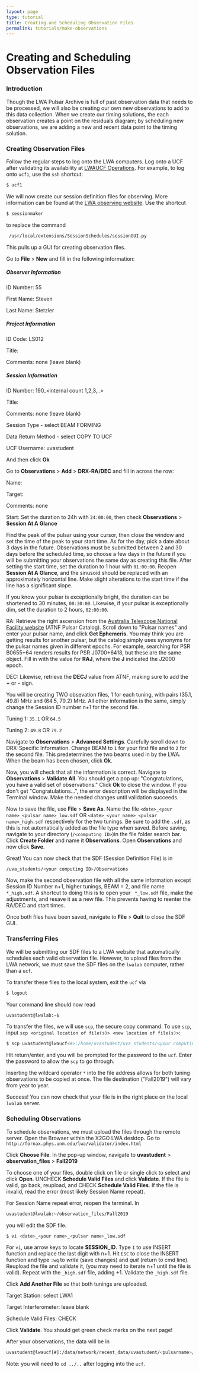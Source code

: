 ```yaml
---
layout: page
type: tutorial
title: Creating and Scheduling Observation Files
permalink: tutorials/make-observations
---
```


# Creating and Scheduling Observation Files

### Introduction

Though the LWA Pulsar Archive is full of past observation data that needs to be processed, we will also be creating our own new observations to add to this data collection. When we create our timing solutions, the each observation creates a point on the residuals diagram; by scheduling new observations, we are adding a new and recent data point to the timing solution. 

### Creating Observation Files

Follow the regular steps to log onto the LWA computers. Log onto a UCF after validating its availability at [LWAUCF Operations](http://lwalab.phys.unm.edu/CompScreen/cs.php). For example, to log onto ``ucf1``, use the ``ssh`` shortcut:

```sh
$ ucf1
```

We will now create our session definition files for observing. More information can be found at the [LWA observing website](http://www.phys.unm.edu/~lwa/astro/scheds/schedhints.html). Use the shortcut 

```sh
$ sessionmaker
```

to replace the command

```sh
 /usr/local/extensions/SessionSchedules/sessionGUI.py
```

This pulls up a GUI for creating observation files. 

Go to **File** > **New** and fill in the following information:

##### Observer Information
ID Number: 55

First Name: Steven

Last Name: Stetzler
##### Project Information 
ID Code: LS012

Title: <pulsar name>

Comments: none (leave blank)
##### Session Information
ID Number: 190_<internal count 1,2,3,..>
		
Title:<pulsar name>

Comments: none (leave blank)

Session Type - select BEAM FORMING

Data Return Method - select COPY TO UCF

UCF Username: uvastudent

And then click **Ok**

Go to **Observations** > **Add** > **DRX-RA/DEC** and fill in across the row:

Name:<pulsar name>

Target:<pulsar name>

Comments: none

Start: Set the duration to 24h with ``24:00:00``, then check **Observations** > **Session At A Glance**

Find the peak of the pulsar using your cursor, then close the window and set the time of the peak to your start time. As for the day, pick a date about 3 days in the future. Observations must be submitted between 2 and 30 days before the scheduled time, so choose a few days in the future if you will be submitting your observations the same day as creating this file. After setting the start time, set the duration to 1 hour with ``01:00:00``. Reopen **Session At A Glance**, and the sinusoid should be replaced with an approximately horizontal line. Make slight alterations to the start time if the line has a significant slope. 

If you know your pulsar is exceptionally bright, the duration can be shortened to 30 minutes, ``00:30:00``. Likewise, if your pulsar is exceptionally dim, set the duration to 2 hours, ``02:00:00``. 	

RA: Retrieve the right ascension from the [Australia Telescope National Facility website](https://www.atnf.csiro.au/people/pulsar/psrcat/) (ATNF Pulsar Catalog). Scroll down to "Pulsar names" and enter your pulsar name, and click **Get Ephemeris.** You may think you are getting results for another pulsar, but the catalog simply uses synonyms for the pulsar names given in different epochs. For example, searching for PSR B0655+64 renders results for PSR J0700+6418, but these are the same object. Fill in with the value for **RAJ**, where the **J** indicated the J2000 epoch. 
	
DEC: Likewise, retrieve the **DECJ** value from ATNF, making sure to add the **+** or **-** sign. 

You will be creating TWO obsevation files, 1 for each tuning, with pairs (35.1, 49.8) MHz and (64.5, 79.2) MHz. All other information is the same, simply change the Session ID number n+1 for the second file. 

Tuning 1: ``35.1`` OR ``64.5`` 

Tuning 2: ``49.8`` OR ``79.2``

Navigate to **Observations** > **Advanced Settings**. Carefully scroll down to DRX-Specific Information. Change BEAM to ``1`` for your first file and to ``2`` for the second file. This predetermines the two beams used in by the LWA. When the beam has been chosen, click **Ok**. 

Now, you will check that all the information is correct. Navigate to **Observations** > **Validate All**. You should get a pop up: "Congratulations, you have a valid set of observations." Click **Ok** to close the window. If you don't get "Congratulations...", the error description will be displayed in the Terminal window. Make the needed changes until validation succeeds. 

Now to save the file, use **File** > **Save As**. Name the file ``<date>_<your name>_<pulsar name>_low.sdf`` OR ``<date>_<your_name>_<pulsar name>_high.sdf`` respectively for the two tunings. Be sure to add the ``.sdf``, as this is not automatically added as the file type when saved. Before saving, navigate to your directory (``/<computing ID>``)in the file folder search bar. Click **Create Folder** and name it **Observations**. Open **Observations** and now click **Save**.

Great! You can now check that the SDF (Session Definition File) is in 
```sh
/uva_students/<your computing ID>/Observations
```
Now, make the second observation file with all the same information except Session ID Number n+1, higher tunings, BEAM = 2, and file name `` *_high.sdf``. A shortcut to doing this is to open your `` *_low.sdf`` file, make the adjustments, and resave it as a new file. This prevents having to reenter the RA/DEC and start times. 

Once both files have been saved, navigate to **File** > **Quit** to close the SDF GUI. 

### Transferring Files

We will be submitting our SDF files to a LWA website that automatically schedules each valid observation file. However, to upload files from the LWA network, we must save the SDF files on the ``lwalab`` computer, rather than a ``ucf``. 

To transfer these files to the local system, exit the ``ucf`` via

```sh
$ logout
```

Your command line should now read

```sh
uvastudent@lwalab:~$
```

To transfer the files, we will use ``scp``, the secure copy command. To use ``scp``, input ``scp <original location of file(s)> <new location of file(s)>``:

```sh
$ scp uvastudent@lwaucf<#>:/home/uvastudent/uva_students/<your computing ID>/Observations/<date>_<your name>_<pulsar name>_* /home/uvastudent/observation_files/Fall2019
```

Hit return/enter, and you will be prompted for the password to the ``ucf``. Enter the password to allow the ``scp`` to go through. 

Inserting the wildcard operator `` * `` into the file address allows for both tuning observations to be copied at once. The file destination ("Fall2019") will vary from year to year. 

Success! You can now check that your file is in the right place on the local ``lwalab`` server. 

### Scheduling Observations

To schedule observations, we must upload the files through the remote server. Open the Browser within the X2GO LWA desktop. Go to ``http://fornax.phys.unm.edu/lwa/validator/index.html``

Click **Choose File**. In the pop-up window, navigate to **uvastudent** > **observation_files** > **Fall2019**

To choose one of your files, double click on file or single click to select and click **Open**. UNCHECK **Schedule Valid Files** and click **Validate**. If the file is valid, go back, reupload, and CHECK **Schedule Valid Files**. If the file is invalid, read the error (most likely Session Name repeat).

For Session Name repeat error, reopen the terminal. In 
```sh
uvastudent@lwalab:~/observation_files/Fall2019 
```
you will edit the SDF file. 

```sh
$ vi <date>_<your name>_<pulsar name>_low.sdf
```

For ``vi``, use arrow keys to locate **SESSION_ID**. Type ``I`` to use INSERT function and replace the last digit with n+1. Hit ``ESC`` to close the INSERT function and type ``:wq`` to *write* (save changes) and *quit* (return to cmd line). Reupload the file and validate it, (you may need to iterate n+1 until the file is valid). Repeat with the ``_high.sdf`` file, adding +1. Validate the ``_high.sdf`` file. 

Click **Add Another File** so that both tunings are uploaded. 

Target Station: select LWA1

Target Interferometer: leave blank

Schedule Valid Files: CHECK

Click **Validate**. You should get green check marks on the next page!

After your observations, the data will be in 
```sh
uvastudent@lwaucf[#]:/data/network/recent_data/uvastudent/<pulsarname>/<MJD of observation>
```

Note: you will need to ``cd ../..`` after logging into the ``ucf``.












